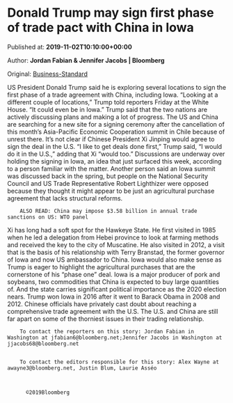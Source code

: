 
# Donald Trump may sign first phase of trade pact with China in Iowa

Published at: **2019-11-02T10:10:00+00:00**

Author: **Jordan Fabian &amp; Jennifer Jacobs | Bloomberg**

Original: [Business-Standard](https://www.business-standard.com/article/international/donald-trump-may-sign-first-phase-of-trade-pact-with-china-in-iowa-119110200484_1.html)

US President Donald Trump said he is exploring several locations to sign the first phase of a trade agreement with China, including Iowa.
“Looking at a different couple of locations,” Trump told reporters Friday at the White House. “It could even be in Iowa.”
Trump said that the two nations are actively discussing plans and making a lot of progress. The US and China are searching for a new site for a signing ceremony after the cancellation of this month’s Asia-Pacific Economic Cooperation summit in Chile because of unrest there. It’s not clear if Chinese President Xi Jinping would agree to sign the deal in the U.S.
“I like to get deals done first,” Trump said, “I would do it in the U.S.,” adding that Xi “would too.”
Discussions are underway over holding the signing in Iowa, an idea that just surfaced this week, according to a person familiar with the matter.
Another person said an Iowa summit was discussed back in the spring, but people on the National Security Council and US Trade Representative Robert Lighthizer were opposed because they thought it might appear to be just an agricultural purchase agreement that lacks structural reforms.

        ALSO READ: China may impose $3.58 billion in annual trade sanctions on US: WTO panel
      
Xi has long had a soft spot for the Hawkeye State. He first visited in 1985 when he led a delegation from Hebei province to look at farming methods and received the key to the city of Muscatine. He also visited in 2012, a visit that is the basis of his relationship with Terry Branstad, the former governor of Iowa and now US ambassador to China.
Iowa would also make sense as Trump is eager to highlight the agricultural purchases that are the cornerstone of his “phase one” deal. Iowa is a major producer of pork and soybeans, two commodities that China is expected to buy large quantities of.
And the state carries significant political importance as the 2020 election nears. Trump won Iowa in 2016 after it went to Barack Obama in 2008 and 2012.
Chinese officials have privately cast doubt about reaching a comprehensive trade agreement with the U.S. The U.S. and China are still far apart on some of the thorniest issues in their trading relationship.

        To contact the reporters on this story: Jordan Fabian in Washington at jfabian6@bloomberg.net;Jennifer Jacobs in Washington at jjacobs68@bloomberg.net
      

        To contact the editors responsible for this story: Alex Wayne at awayne3@bloomberg.net, Justin Blum, Laurie Asséo
      

        
          ©2019Bloomberg
        
      
